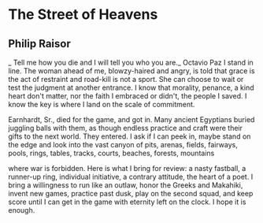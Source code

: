 # The Street of Heavens
## Philip Raisor
_           Tell me how you die and I will tell you
           who you are._
                                       Octavio Paz
I stand in line. The woman ahead of me,
blowzy-haired and angry, is told that grace
is the act of restraint and road-kill is not a sport.
She can choose to wait or test the judgment
at another entrance. I know that morality,
penance, a kind heart don't matter, nor the faith
I embraced or didn't, the people I saved. I know
the key is where I land on the scale of commitment.

Earnhardt, Sr., died for the game, and got in.
Many ancient Egyptians buried juggling balls
with them, as though endless practice and craft
were their gifts to the next world. They entered.
I ask if I can peek in, maybe stand on the edge
and look into the vast canyon of pits, arenas,
fields, fairways, pools, rings, tables, tracks,
courts, beaches, forests, mountains

where war is forbidden. Here is what I bring
for review: a nasty fastball, a runner-up ring,
individual initiative, a contrary attitude, the heart
of a poet. I bring a willingness to run like an outlaw,
honor the Greeks and Makahiki, invent new games,
practice past dusk, play on the second squad,
and keep score until I can get in the game
with eternity left on the clock. I hope it is enough.